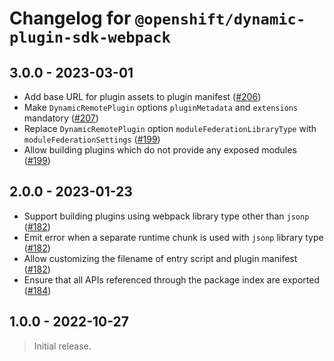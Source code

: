 # Changelog for `@openshift/dynamic-plugin-sdk-webpack`

## 3.0.0 - 2023-03-01

- Add base URL for plugin assets to plugin manifest ([#206])
- Make `DynamicRemotePlugin` options `pluginMetadata` and `extensions` mandatory ([#207])
- Replace `DynamicRemotePlugin` option `moduleFederationLibraryType` with `moduleFederationSettings` ([#199])
- Allow building plugins which do not provide any exposed modules ([#199])

## 2.0.0 - 2023-01-23

- Support building plugins using webpack library type other than `jsonp` ([#182])
- Emit error when a separate runtime chunk is used with `jsonp` library type ([#182])
- Allow customizing the filename of entry script and plugin manifest ([#182])
- Ensure that all APIs referenced through the package index are exported ([#184])

## 1.0.0 - 2022-10-27

> Initial release.

[#182]: https://github.com/openshift/dynamic-plugin-sdk/pull/182
[#184]: https://github.com/openshift/dynamic-plugin-sdk/pull/184
[#199]: https://github.com/openshift/dynamic-plugin-sdk/pull/199
[#206]: https://github.com/openshift/dynamic-plugin-sdk/pull/206
[#207]: https://github.com/openshift/dynamic-plugin-sdk/pull/207
